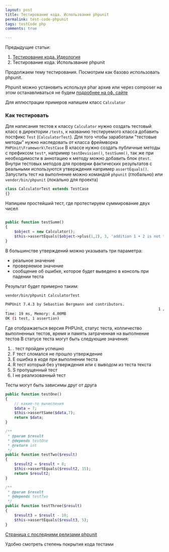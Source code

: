 ```yaml
--- 
layout: post 
title: Тестирование кода. Использвание phpunit
permalink: test-code-phpunit
tags: testCode php
comments: true

--- 
```


Предыдущие статьи:

1. [Тестирование кода. Идеология](http://lexusalex.ru/test-code-ideology)
2. Тестирование кода. Использвание phpunit

Продолжаем тему тестирования. 
Посмотрим как базово использовать phpunit.

Phpunit можно установить используя phar архив или через composer на этом останавливаться не будем [подробнее на оф. сайте](https://phpunit.de/getting-started/phpunit-7.html)

Для иллюстрации примеров напишем класс `Calculator`

### Как тестировать

Для написания тестов к классу `Calculator` нужно создать тестовый класс в директории `/tests`,
к названию тестируемого класса добавить постфикс `Test` (`CalculatorTest`). 
Для того чтобы заработали "тестовые методы" нужно наследовать от класса фреймворка `PHPUnit\Framework\TestCase`
В классе нужно создать публичные методы с префиксом `test*`, например `testDevision()`, `testSumm()`,
так же при необходимости в аннотацию к методу можно добавить блок `@test`. 
Внутри тестовых методов для проверки фактических результатов с реальными используются утверждения например `assertEquals()`.
Запустить тест на выполнение можно командой `phpunit` (глобально) или `vendor/bin/phpunit` (локально для проекта) 

~~~php
class CalculatorTest extends TestCase
{}
~~~

Напишем простейший тест, где протестируем суммирование двух чисел

~~~php

public function testSumm()
{
    $object = new Calculator();
    $this->assertEquals($object->plus(1,2), 3, 'addition 1 + 2 is not true');
}
~~~

В большинстве утверждений можно указывать три параметра:
-   реальное значение
-   проверяемое значение
-   сообщение об ошибке, которое будет выведено в консоль при падении теста 

Результат будет примерно таким:

~~~bash
vendor/bin/phpunit CalculatorTest

PHPUnit 7.4.3 by Sebastian Bergmann and contributors.
.                                                                   1 / 1 (100%)
Time: 19 ms, Memory: 4.00MB
OK (1 test, 1 assertion)
~~~

Где отображаеться версия PHPUnit, статус теста, колличество выполненных тестов, время и память затраченная на выполнение тестов
В статусе теста могут быть следующие значения:

1. . тест пройден успешно
2. F тест сломался не прошло утверждение
3. E ошибка в коде при выполнении теста
4. R тест который без утверждения или с выводом из теста текста
5. S пропущенный тест
6. I не реализованный тест


Тесты могут быть зависимы друг от друга

~~~php
public function testOne()
{
    // какие-то вычисления
    $data = 7;
    $this->assertSame($data,7);
    return $data;
}

/**
 * @param $result
 * @depends testOne
 * @return int
 */
public function testTwo($result)
{
    $result2 = $result + 8;
    $this->assertEquals($result2, 15);
    return $result2;
}

/**
 * @param $result
 * @depends testTwo
 */
public function testThree($result)
{
    $result3 = $result - 10;
    $this->assertEquals($result3, 5);
}
~~~






[Страница с последними релизами phpunit](https://phar.phpunit.de/)




Удобно смотреть степень покрытия кода тестами
